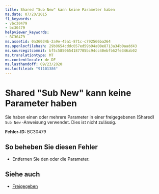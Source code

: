 ```yaml
---
title: Shared "Sub New" kann keine Parameter haben
ms.date: 07/20/2015
f1_keywords:
- vbc30479
- bc30479
helpviewer_keywords:
- BC30479
ms.assetid: 0a36034b-2a9e-45a1-871c-c792566ba264
ms.openlocfilehash: 29b0654cddc057ed59b94a08e8713a34b0aadd43
ms.sourcegitcommit: bf5c5850654187705bc94cc40ebfb62fe346ab02
ms.translationtype: MT
ms.contentlocale: de-DE
ms.lasthandoff: 09/23/2020
ms.locfileid: "91101386"
---
```

# <a name="shared-sub-new-cannot-have-any-parameters"></a>Shared "Sub New" kann keine Parameter haben

Sie haben einen oder mehrere Parameter in einer freigegebenen (Shared) `Sub New` -Anweisung verwendet. Dies ist nicht zulässig.  
  
 **Fehler-ID:** BC30479  
  
## <a name="to-correct-this-error"></a>So beheben Sie diesen Fehler  
  
- Entfernen Sie den oder die Parameter.  
  
## <a name="see-also"></a>Siehe auch

- [Freigegeben](../language-reference/modifiers/shared.md)
